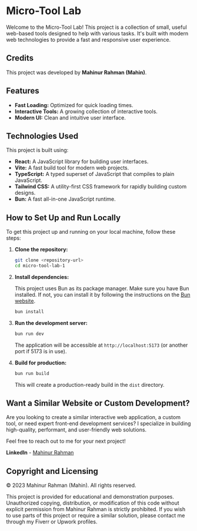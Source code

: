 # Micro-Tool Lab

Welcome to the Micro-Tool Lab! This project is a collection of small, useful web-based tools designed to help with various tasks. It's built with modern web technologies to provide a fast and responsive user experience.

## Credits

This project was developed by **Mahinur Rahman (Mahin)**.

## Features

- **Fast Loading:** Optimized for quick loading times.
- **Interactive Tools:** A growing collection of interactive tools.
- **Modern UI:** Clean and intuitive user interface.

## Technologies Used

This project is built using:

- **React:** A JavaScript library for building user interfaces.
- **Vite:** A fast build tool for modern web projects.
- **TypeScript:** A typed superset of JavaScript that compiles to plain JavaScript.
- **Tailwind CSS:** A utility-first CSS framework for rapidly building custom designs.
- **Bun:** A fast all-in-one JavaScript runtime.

## How to Set Up and Run Locally

To get this project up and running on your local machine, follow these steps:

1.  **Clone the repository:**

    ```bash
    git clone <repository-url>
    cd micro-tool-lab-1
    ```

2.  **Install dependencies:**

    This project uses Bun as its package manager. Make sure you have Bun installed. If not, you can install it by following the instructions on the [Bun website](https://bun.sh/docs/installation).

    ```bash
    bun install
    ```

3.  **Run the development server:**

    ```bash
    bun run dev
    ```

    The application will be accessible at `http://localhost:5173` (or another port if 5173 is in use).

4.  **Build for production:**

    ```bash
    bun run build
    ```

    This will create a production-ready build in the `dist` directory.

## Want a Similar Website or Custom Development?

Are you looking to create a similar interactive web application, a custom tool, or need expert front-end development services? I specialize in building high-quality, performant, and user-friendly web solutions.

Feel free to reach out to me for your next project!

 **LinkedIn** - [Mahinur Rahman](https://linkedin.com/in/mahinur-rahman-a986612b7/)
 

## Copyright and Licensing

© 2023 Mahinur Rahman (Mahin). All rights reserved.

This project is provided for educational and demonstration purposes. Unauthorized copying, distribution, or modification of this code without explicit permission from Mahinur Rahman is strictly prohibited. If you wish to use parts of this project or require a similar solution, please contact me through my Fiverr or Upwork profiles.
